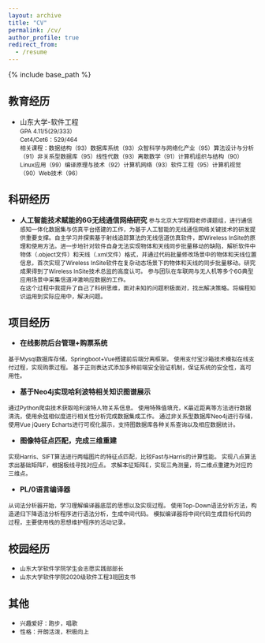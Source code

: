 ```yaml
---
layout: archive
title: "CV"
permalink: /cv/
author_profile: true
redirect_from:
  - /resume
---
```


{% include base_path %}

## 教育经历

* 山东大学-软件工程            
 <small>GPA 4.11/5(29/333）<br/>
 Cet4/Cet6：529/464<br/>
 相关课程：数据结构（93）数据库系统（93）众智科学与网络化产业（95）算法设计与分析（91）非关系型数据库（95）线性代数（93）离散数学（91）计算机组织与结构（90）Linux应用（99）编译原理与技术（92）计算机网络（93）软件工程（95）计算机视觉（90）Web技术（96） </small>

## 科研经历
* **人工智能技术赋能的6G无线通信网络研究** 
  <small>
  参与北京大学程翔老师课题组，进行通信感知一体化数据集与仿真平台搭建的工作，为基于人工智能的无线通信网络关键技术的研发提供重要支撑。自主学习并探索基于射线追踪算法的无线信道仿真软件，即Wireless InSite的原理和使用方法。进一步地针对软件自身无法实现物体和天线同步批量移动的缺陷，解析软件中物体（.object文件）和天线（.xml文件）格式，并通过代码批量修改场景中的物体和天线位置信息，首次实现了Wireless InSite软件在复杂动态场景下的物体和天线的同步批量移动。研究成果得到了Wireless InSite技术总监的高度认可。 参与团队在车联网与无人机等多个6G典型应用场景中采集信道冲激响应数据的工作。</br>
  在这个过程中我提升了自己了科研思维，面对未知的问题积极面对，找出解决策略。将编程知识运用到实际应用中，解决问题。
  </small>


## 项目经历
* **在线影院后台管理+购票系统**
<small>
基于Mysql数据库存储，Springboot+Vue搭建前后端分离框架。
使用支付宝沙箱技术模拟在线支付过程，实现购票过程。
基于正则表达式添加多种前端安全验证机制，保证系统的安全性，高可用性。 </small>

* **基于Neo4j实现哈利波特相关知识图谱展示** 
<small>
通过Python爬虫技术获取哈利波特人物关系信息。
使用特殊值填充，K最近距离等方法进行数据清洗，使用余弦相似度进行相关性分析完成数据集成工作。
通过非关系型数据库Neo4j进行存储，使用Vue jQuery Echarts进行可视化展示，支持图数据库各种关系查询以及相应数据统计。 </small>

* **图像特征点匹配，完成三维重建**
<small>
实现Harris、SIFT算法进行两幅图片的特征点匹配，比较Fast与Harris的计算性能。
实现八点算法求出基础矩阵F，根据极线寻找对应点。
求解本征矩阵E，实现三角测量，将二维点重建为对应的三维点。 </small>

* **PL/0语言编译器** </br>
<small>
从词法分析器开始，学习理解编译器底层的思想以及实现过程。
使用Top-Down语法分析方法，构造递归下降语法分析程序进行语法分析，生成中间代码。
模拟编译器将中间代码生成目标代码的过程，主要使用栈的思想维护程序的活动记录。
 </small>

## 校园经历

  * <small>山东大学软件学院学生会志愿实践部部长    </small>
  *  <small>山东大学软件学院2020级软件工程3班团支书       </small> 
  
## 其他
  * <small>兴趣爱好：跑步，唱歌</small>
  * <small>性格：开朗活泼，积极向上</small>
  
